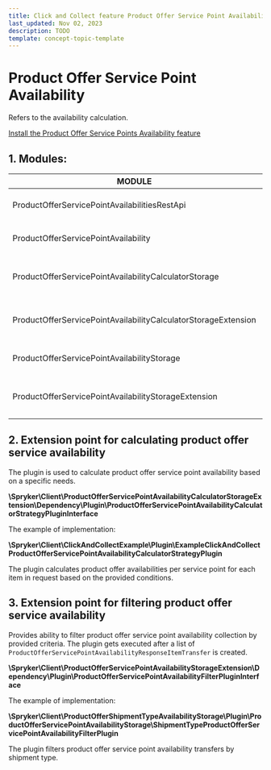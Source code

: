 ```yaml
---
title: Click and Collect feature Product Offer Service Point Availability subdomain walkthrough
last_updated: Nov 02, 2023
description: TODO
template: concept-topic-template
---
```


# Product Offer Service Point Availability

Refers to the availability calculation.

[Install the Product Offer Service Points Availability feature](/docs/pbc/all/install-features/{{page.version}}/install-the-product-offer-service-points-availability-feature.html)

## 1. Modules:

| MODULE                                                         | EXPECTED DIRECTORY                                                                   |
|----------------------------------------------------------------|--------------------------------------------------------------------------------------|
| ProductOfferServicePointAvailabilitiesRestApi                  | vendor/spryker/product-offer-service-point-availabilities-rest-api                   |
| ProductOfferServicePointAvailability                           | vendor/spryker/product-offer-service-point-availability                              |
| ProductOfferServicePointAvailabilityCalculatorStorage          | vendor/spryker/product-offer-service-point-availability-calculator-storage           |
| ProductOfferServicePointAvailabilityCalculatorStorageExtension | vendor/spryker/product-offer-service-point-availability-calculator-storage-extension |
| ProductOfferServicePointAvailabilityStorage                    | vendor/spryker/product-offer-service-point-availability-storage                      |
| ProductOfferServicePointAvailabilityStorageExtension           | vendor/spryker/product-offer-service-point-availability-storage-extension            |

## 2. Extension point for calculating product offer service availability

The plugin is used to calculate product offer service point availability based on a specific needs.

**\Spryker\Client\ProductOfferServicePointAvailabilityCalculatorStorageExtension\Dependency\Plugin\ProductOfferServicePointAvailabilityCalculatorStrategyPluginInterface**

The example of implementation:

**\Spryker\Client\ClickAndCollectExample\Plugin\ExampleClickAndCollectProductOfferServicePointAvailabilityCalculatorStrategyPlugin**

The plugin calculates product offer availabilities per service point for each item in request based on the provided conditions.

## 3. Extension point for filtering product offer service availability

Provides ability to filter product offer service point availability collection by provided criteria. The plugin gets executed after a list of `ProductOfferServicePointAvailabilityResponseItemTransfer` is created.

**\Spryker\Client\ProductOfferServicePointAvailabilityStorageExtension\Dependency\Plugin\ProductOfferServicePointAvailabilityFilterPluginInterface**

The example of implementation:

**\Spryker\Client\ProductOfferShipmentTypeAvailabilityStorage\Plugin\ProductOfferServicePointAvailabilityStorage\ShipmentTypeProductOfferServicePointAvailabilityFilterPlugin**

The plugin filters product offer service point availability transfers by shipment type.
